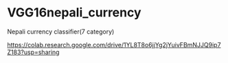 # VGG16nepali_currency
Nepali currency classifier(7 category)

https://colab.research.google.com/drive/1YL8T8o6jjYg2jYuivFBmNJJQ9ip7Z183?usp=sharing

